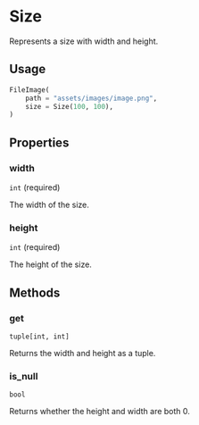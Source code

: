 # Size

Represents a size with width and height.

## Usage

```python
FileImage(
    path = "assets/images/image.png",
    size = Size(100, 100),
)
```

## Properties

### width

`int` (required)

The width of the size.

### height

`int` (required)

The height of the size.

## Methods

### get

`tuple[int, int]`

Returns the width and height as a tuple.

### is_null

`bool`

Returns whether the height and width are both 0.
